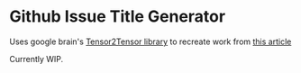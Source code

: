 # Github Issue Title Generator

Uses google brain's [Tensor2Tensor library](https://github.com/tensorflow/tensor2tensor) to recreate work from [this article](https://towardsdatascience.com/how-to-create-data-products-that-are-magical-using-sequence-to-sequence-models-703f86a231f8)

Currently WIP.
